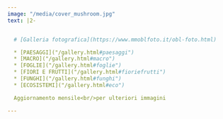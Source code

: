 ```yaml
---
image: "/media/cover_mushroom.jpg"
text: |2-


  # [Galleria fotografica](https://www.mmoblfoto.it/obl-foto.html)

  * [PAESAGGI]("/gallery.html#paesaggi")
  * [MACRO]("/gallery.html#macro")
  * [FOGLIE]("/gallery.html#foglie")
  * [FIORI E FRUTTI]("/gallery.html#fioriefrutti")
  * [FUNGHI]("/gallery.html#funghi")
  * [ECOSISTEMI]("/gallery.html#eco")

  Aggiornamento mensile<br/>per ulteriori immagini

---
```

